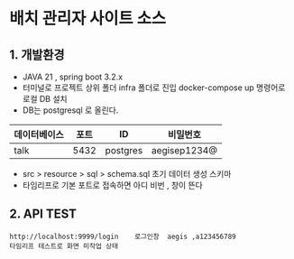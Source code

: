 # 배치 관리자 사이트 소스 

## 1. 개발환경
* JAVA 21 , spring boot 3.2.x
* 터미널로 프로젝트 상위 폴더 infra 폴더로 진입 docker-compose up 명령어로 로컬 DB 설치
* DB는 postgresql 로 올린다.

| 데이터베이스 |  포트   | ID | 비밀번호 |
|---|------|---|---|
| talk | 5432 | postgres | aegisep1234@ |

* src > resource > sql > schema.sql 초기 데이터 생성 스키마 
* 타임리프로 기본 포트로 접속하면 아디 비번 , 창이 뜬다
## 2. API TEST
 

````
http://localhost:9999/login    로그인창  aegis ,a123456789
타임리프 테스트로 화면 미작업 상태 
````